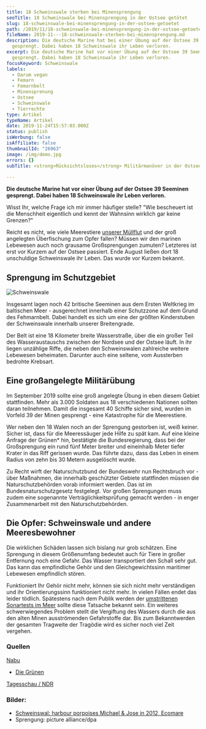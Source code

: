 ```yaml
---
title: 18 Schweinswale sterben bei Minensprengung
seoTitle: 18 Schweinswale bei Minensprengung in der Ostsee getötet
slug: 18-schweinswale-bei-minensprengung-in-der-ostsee-getoetet
path: /2019/11/18-schweinswale-bei-minensprengung-in-der-ostsee-getoetet/
fileName: 2019-11---18-schweinswale-sterben-bei-minensprengung.md
description: Die deutsche Marine hat bei einer Übung auf der Ostsee 39 Seeminen
  gesprengt. Dabei haben 18 Schweinswale ihr Leben verloren.
excerpt: Die deutsche Marine hat vor einer Übung auf der Ostsee 39 Seeminen
  gesprengt. Dabei haben 18 Schweinswale ihr Leben verloren.
focusKeyword: Schweinswale
labels:
  - Darum vegan
  - Femarn
  - Femarnbelt
  - Minensprenung
  - Ostsee
  - Schweinswale
  - Tierrechte
type: Artikel
typeName: Artikel
date: 2019-11-24T15:57:03.000Z
status: publish
isWerbung: false
isAffiliate: false
thumbnailId: "26963"
image: /img/demo.jpg
errors: {}
subTitle: <strong>Rücksichtsloses</strong> Militärmanöver in der Ostsee
  
---
```


**Die deutsche Marine hat vor einer Übung auf der Ostsee 39 Seeminen gesprengt.
Dabei haben 18 Schweinswale ihr Leben verloren.**

Wisst Ihr, welche Frage ich mir immer häufiger stelle? "Wie bescheuert ist die
Menschheit eigentlich und kennt der Wahnsinn wirklich gar keine Grenzen?"

Reicht es nicht, wie viele Meerestiere
[unserer Müllflut](/2018/08/replace-plastic-app-kueste-gegen-plastik/) und der
groß angelegten Überfischung zum Opfer fallen? Müssen wir den marinen Lebewesen
auch noch grausame Großsprengungen zumuten? Letzteres ist erst vor Kurzem auf
der Ostsee passiert. Ende August ließen dort 18 unschuldige Schweinswale ihr
Leben. Das wurde vor Kurzem bekannt.

## Sprengung im Schutzgebiet

![Schweinswale](http://cardamonchai.com/wp-content/uploads/2019/11/schweinswale-ecomare-Sytske-dijksen-400x266.jpg "Schweinswale. Bild: harbour porpoises Michael & Jose in 2012, Ecomare")

Insgesamt lagen noch 42 britische Seeminen aus dem Ersten Weltkrieg im
baltischen Meer - ausgerechnet innerhalb einer Schutzzone auf dem Grund des
Fehmarnbelt. Dabei handelt es sich um eine der größten Kinderstuben der
Schweinswale innerhalb unserer Breitengrade.

Der Belt ist eine 18 Kilometer breite Wasserstraße, über die ein großer Teil des
Wasseraustauschs zwischen der Nordsee und der Ostsee läuft. In ihr liegen
unzählige Riffe, die neben den Schweinswalen zahlreiche weitere Lebewesen
beheimaten. Darunter auch eine seltene, vom Aussterben bedrohte Krebsart.

## Eine großangelegte Militärübung

Im September 2019 sollte eine groß angelegte Übung in eben diesem Gebiet
stattfinden. Mehr als 3.000 Soldaten aus 18 verschiedenen Nationen sollten daran
teilnehmen. Damit die insgesamt 40 Schiffe sicher sind, wurden im Vorfeld 39 der
Minen gesprengt - eine Katastrophe für die Meerestiere.

Wer neben den 18 Walen noch an der Sprengung gestorben ist, weiß keiner. Sicher
ist, dass für die Meeressäuger jede Hilfe zu spät kam. Auf eine kleine Anfrage
der Grünen\* hin, bestätigte die Bundesregierung, dass bei der Großsprengung ein
rund fünf Meter breiter und eineinhalb Meter tiefer Krater in das Riff gerissen
wurde. Das führte dazu, dass das Leben in einem Radius von zehn bis 30 Metern
ausgelöscht wurde.

Zu Recht wirft der Naturschutzbund der Bundeswehr nun Rechtsbruch vor - über
Maßnahmen, die innerhalb geschützter Gebiete stattfinden müssen die
Naturschutzbehörden vorab informiert werden. Das ist im Bundesnaturschutzgesetz
festgelegt. Vor großen Sprengungen muss zudem eine sogenannte
Verträglichkeitsprüfung gemacht werden - in enger Zusammenarbeit mit den
Naturschutzbehörden.

## Die Opfer: Schweinswale und andere Meeresbewohner

Die wirklichen Schäden lassen sich bislang nur grob schätzen. Eine Sprengung in
diesem Größenumfang bedeutet auch für Tiere in großer Entfernung noch eine
Gefahr. Das Wasser transportiert den Schall sehr gut. Das kann das empfindliche
Gehör und den Gleichgewichtssinn maritimer Lebewesen empfindlich stören.

Funktioniert Ihr Gehör nicht mehr, können sie sich nicht mehr verständigen und
ihr Orientierungssinn funktioniert nicht mehr. In vielen Fällen endet das leider
tödlich. Spätestens nach dem Publik werden der
[umstrittenen Sonartests im Meer](/2015/09/sonartests-eingestellt-ndrc-erfolg/)
sollte diese Tatsache bekannt sein. Ein weiteres schwerwiegendes Problem stellt
die Vergiftung des Wassers durch die aus den alten Minen ausströmenden
Gefahrstoffe dar. Bis zum Bekanntwerden der gesamten Tragweite der Tragödie wird
es sicher noch viel Zeit vergehen.

### Quellen

[Nabu](https://schleswig-holstein.nabu.de/tiere-und-pflanzen/saeugetiere/meeressaeugetiere/03366.html)

- [Die Grünen](https://www.steffi-lemke.de/uploads/2019/11/KlAnfrage-BMVg-Drs.-19_13878.pdf)

[Tagesschau / NDR](https://www.tagesschau.de/investigativ/ndr/marine-minensprengung-101.html)

### Bilder:

- [Schweinswal: harbour porpoises Michael &amp; Jose in 2012, Ecomare](https://www.ecomare.nl/)
- Sprengung: picture alliance/dpa

  